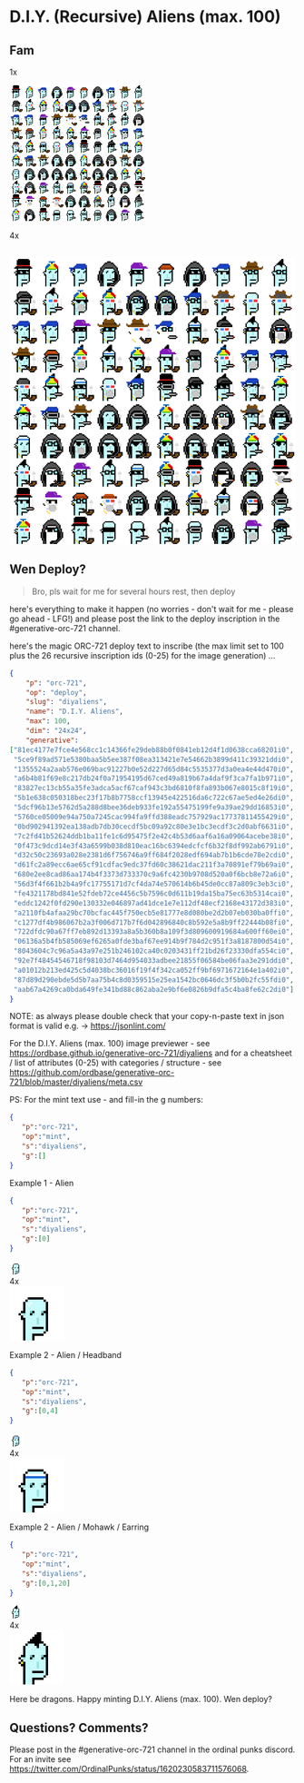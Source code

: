 # D.I.Y. (Recursive) Aliens (max. 100)


## Fam

1x <br>

![](i/diyaliens.png)

4x  <br>
![]()

![](i/diyaliens@4x.png)





## Wen Deploy?


> Bro, pls wait for me for several hours rest, then deploy

here's everything to make it happen
(no worries - don't wait for me - please go ahead - LFG!) and please post the link to the deploy inscription in the #generative-orc-721 channel.

here's the magic ORC-721 deploy text to inscribe (the max limit set to 100 plus the 26 recursive inscription ids (0-25) for the image generation) ...

``` json
{
    "p": "orc-721",
    "op": "deploy",
    "slug": "diyaliens",
    "name": "D.I.Y. Aliens",
    "max": 100,
    "dim": "24x24",
    "generative":
["81ec4177e7fce4e568cc1c14366fe29deb88b0f0841eb12d4f1d0638cca68201i0",
 "5ce9f89ad571e5380baa5b5ee387f08ea313421e7e54662b3899d411c39321ddi0",
 "1355524a2aab576e069bac91227b0e52d227d65d84c5535377d3a0ea4e44d470i0",
 "a6b4b81f69e8c217db24f0a71954195d67ced49a819b67a4daf9f3ca7fa1b971i0",
 "83827ec13cb55a35fe3adca5acf67caf943c3bd6810f8fa893b067e8015c8f19i0",
 "5b1e638c050318bec23f17b8b7758ccf13945e422516da6c722c67ae5ed4e26di0",
 "5dcf96b13e5762d5a288d8bee36deb933fe192a55475199fe9a39ae29dd16853i0",
 "5760ce05009e94a750a7245cac994fa9ffd388eadc757929ac17737811455429i0",
 "0bd902941392ea138adb7db30cecdf5bc09a92c80e3e1bc3ecdf3c2d0abf6631i0",
 "7c2fd41b52624ddb1ba11fe1c6d95475f2e42c4b53d6aaf6a16a09064acebe38i0",
 "0f473c9dcd14e3f43a6599b038d810eac16bc6394edcfcf6b32f8df992ab6791i0",
 "d32c50c23693a028e2381d6f756746a9ff684f2028edf694ab7b1b6cde78e2cdi0",
 "d61fc2a89ecc6ae65cf91cdfac9edc37fd60c38621dac211f3a70891ef79b69ai0",
 "680e2ee8cad86aa174b4f3373d733370c9a6fc4230b9708d520a0f6bcb8e72a6i0",
 "56d3f4f661b2b4a9fc17755171d7cf4da74e570614b6b45de0cc87a809c3eb3ci0",
 "fe4321178bd841e52fdeb72ce4456c5b7596c0d611b19da15ba75ec63b5314cai0",
 "eddc1242f0fd290e130332e046897ad41dce1e7e112df48ecf2168e43172d383i0",
 "a2110fb4afaa29bc70bcfac445f750ecb5e81777e8d080be2d2b07eb030ba0ffi0",
 "c1277df4b986067b2a3f006d717b7f6d042896840c8b592e5a8b9ff22444b08fi0",
 "722dfdc90a67ff7eb892d13393a8a5b360b8a109f3d809600919684a600ff60ei0",
 "06136a5b4fb585069ef6265a0fde3baf67ee914b9f784d2c951f3a8187800d54i0",
 "8043604c7c96a5a43a97e251b246102ca40c0203431ff21bd26f23330dfa554ci0",
 "92e7f48454546718f98103d7464d954033adbee21855f06584be06faa3e291ddi0",
 "a01012b213ed425c5d4038bc36016f19f4f342ca052ff9bf6971672164e1a402i0",
 "87d89d290ebde5d5b7aa75b4c8d0359515e25ea1542bc0646dc3f5b0b2fc55fdi0",
 "aab67a4269ca0bda649fe341bd88c862aba2e9bf6e0826b9dfa5c4ba8fe62c2di0"]
}
```


NOTE:  as always please double check
that your copy-n-paste text in json format is valid e.g. ->  https://jsonlint.com/

For the D.I.Y. Aliens (max. 100)  image previewer - see https://ordbase.github.io/generative-orc-721/diyaliens   and for a cheatsheet /  list of attributes (0-25) with categories / structure - see https://github.com/ordbase/generative-orc-721/blob/master/diyaliens/meta.csv


PS: For the mint text use - and fill-in the g numbers:

``` json
{
   "p":"orc-721",
   "op":"mint",
   "s":"diyaliens",
   "g":[]
}
```


Example 1 - Alien

``` json
{
   "p":"orc-721",
   "op":"mint",
   "s":"diyaliens",
   "g":[0]
}
```

![](i/alien-0.png) <br>
4x <br>
![](i/alien-0@4x.png)


Example 2 - Alien / Headband

``` json
{
   "p":"orc-721",
   "op":"mint",
   "s":"diyaliens",
   "g":[0,4]
}
```

![](i/alien-0_4.png) <br>
4x <br>
![](i/alien-0_4@4x.png)


Example 2 - Alien / Mohawk / Earring

``` json
{
   "p":"orc-721",
   "op":"mint",
   "s":"diyaliens",
   "g":[0,1,20]
}
```

![](i/alien-0_1_20.png) <br>
4x <br>
![](i/alien-0_1_20@4x.png)




Here be dragons. Happy minting D.I.Y. Aliens (max. 100).  Wen deploy?





## Questions? Comments?

Please post in the #generative-orc-721 channel
in the ordinal punks discord.
For an invite
see <https://twitter.com/OrdinalPunks/status/1620230583711576068>.



